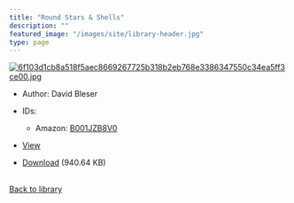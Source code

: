 ```yaml
---
title: "Round Stars & Shells"
description: ""
featured_image: "/images/site/library-header.jpg"
type: page
---
```


<a href="https://drive.google.com/file/d/1u2Ta5NQmqUhO4d41GEEfHnAvFrqp_-8r/view" target="_blank">![6f103d1cb8a518f5aec8669267725b318b2eb768e3386347550c34ea5ff3ce00.jpg](/images/library/6f103d1cb8a518f5aec8669267725b318b2eb768e3386347550c34ea5ff3ce00.jpg)</a>
* Author: David Bleser
* IDs:
  * Amazon: <a href="https://www.amazon.com/dp/B001JZB8V0" target="_blank">B001JZB8V0</a>
* <a href="https://drive.google.com/file/d/1u2Ta5NQmqUhO4d41GEEfHnAvFrqp_-8r/view" target="_blank">View</a>

* [Download](https://drive.google.com/uc?export=download&id=1u2Ta5NQmqUhO4d41GEEfHnAvFrqp_-8r) (940.64 KB)

<br />[Back to library](/library/)

